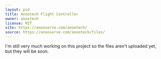 ```yaml
---
layout: pid
title: Anootech Flight Controller
owner: anootech
license: MIT
site: https://anooserve.com/anootech/
source: https://anooserve.com/anootech/files/
---
```

I'm still very much working on this project so the files aren't uploaded yet, but they will be soon.
